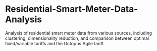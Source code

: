 # Residential-Smart-Meter-Data-Analysis
Analysis of residential smart meter data from various sources, including clustering, dimensionality reduction, and comparison between optimal fixed/variable tariffs and the Octopus Agile tariff.
